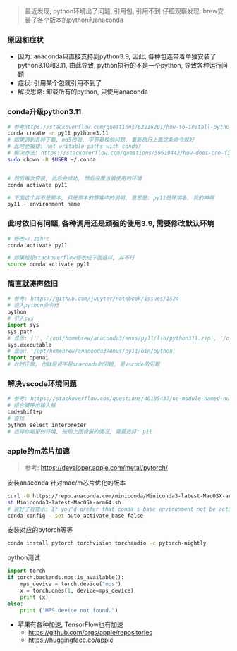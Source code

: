 > 最近发现, python环境出了问题, 引用包, 引用不到
> 仔细观察发现: brew安装了各个版本的python和anaconda

### 原因和症状

- 因为: anaconda只直接支持到python3.9, 因此, 各种包连带着单独安装了python3.10和3.11, 由此导致, python执行的不是一个python, 导致各种运行问题
- 症状: 引用某个包就引用不到了
- 解决思路: 卸载所有的python, 只使用anaconda

### conda升级python3.11

```sh
# 参考https://stackoverflow.com/questions/63216201/how-to-install-python-with-conda
conda create -n py11 python=3.11
# 如果遇到各种下载, md5校验, 字节量校验问题, 重新执行上面这条命令就好
# 此时会报错: not writable paths with conda?
# 解决办法: https://stackoverflow.com/questions/59619442/how-does-one-fix-the-issue-of-not-writable-paths-with-conda
sudo chown -R $USER ~/.conda


# 然后再次安装, 此后会成功, 然后设置当前使用的环境
conda activate py11

# 下面这个并不是脚本, 只是原本的答案中的说明, 意思是: py11是环境名, 我的神啊
py11 - environment name
```

### 此时依旧有问题, 各种调用还是顽强的使用3.9, 需要修改默认环境

```sh
# 修改~/.zshrc
conda activate py11

# 如果按照stackoverflow修改成下面这样, 并不行
source conda activate py11
```

### 简直就涛声依旧

```python
# 参考: https://github.com/jupyter/notebook/issues/1524
# 进入python命令行
python
# 引入sys
import sys
sys.path
# 显示: ['', '/opt/homebrew/anaconda3/envs/py11/lib/python311.zip', '/opt/homebrew/anaconda3/envs/py11/lib/python3.11', '/opt/homebrew/anaconda3/envs/py11/lib/python3.11/lib-dynload', '/opt/homebrew/anaconda3/envs/py11/lib/python3.11/site-packages']
sys.executable
# 显示: '/opt/homebrew/anaconda3/envs/py11/bin/python'
import openai
# 此时正常, 也就是说不是anaconda的问题, 是vscode的问题
```

### 解决vscode环境问题

```sh
# 参考: https://stackoverflow.com/questions/40185437/no-module-named-numpy-visual-studio-code
# 组合键呼出输入框
cmd+shift+p
# 查找
python select interpreter
# 选择你期望的环境, 按照上面设置的情况, 需要选择: p11
```

### apple的m芯片加速

> 参考: https://developer.apple.com/metal/pytorch/

安装anaconda 针对mac/m芯片优化的版本

```sh
curl -O https://repo.anaconda.com/miniconda/Miniconda3-latest-MacOSX-arm64.sh
sh Miniconda3-latest-MacOSX-arm64.sh
# 装好了有提示: If you'd prefer that conda's base environment not be activated on startup,    set the auto_activate_base parameter to false: 
conda config --set auto_activate_base false
```

安装对应的pytorch等等

```sh
conda install pytorch torchvision torchaudio -c pytorch-nightly
```

python测试

```python
import torch
if torch.backends.mps.is_available():
    mps_device = torch.device("mps")
    x = torch.ones(1, device=mps_device)
    print (x)
else:
    print ("MPS device not found.")
```

- 苹果有各种加速, TensorFlow也有加速
  -  https://github.com/orgs/apple/repositories
  - https://huggingface.co/apple
